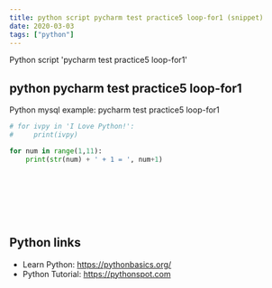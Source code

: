 ```yaml
---
title: python script pycharm test practice5 loop-for1 (snippet)
date: 2020-03-03
tags: ["python"]
---
```

Python script 'pycharm test practice5 loop-for1'


## python pycharm test practice5 loop-for1

Python mysql example: pycharm test practice5 loop-for1

```python
# for ivpy in 'I Love Python!':
#     print(ivpy)

for num in range(1,11):
    print(str(num) + ' + 1 = ', num+1)









```

## Python links

- Learn Python: https://pythonbasics.org/
- Python Tutorial: https://pythonspot.com
